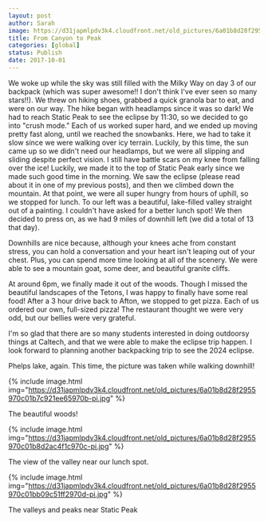 ```yaml
---
layout: post
author: Sarah
image: https://d31japmlpdv3k4.cloudfront.net/old_pictures/6a01b8d28f2955970c01b8d2ac4da7970c-pi.jpg
title: From Canyon to Peak
categories: [global]
status: Publish
date: 2017-10-01
---
```


We woke up while the sky was still filled with the Milky Way on day 3 of our backpack (which was super awesome!! I don't think I've ever seen so many stars!!). We threw on hiking shoes, grabbed a quick granola bar to eat, and were on our way. The hike began with headlamps since it was so dark!
  We had to reach Static Peak to see the eclipse by 11:30, so we decided to go into "crush mode." Each of us worked super hard, and we ended up moving pretty fast along, until we reached the snowbanks. Here, we had to take it slow since we were walking over icy terrain. Luckily, by this time, the sun came up so we didn't need our headlamps, but we were all slipping and sliding despite perfect vision. I still have battle scars on my knee from falling over the ice!
  Luckily, we made it to the top of Static Peak early since we made such good time in the morning. We saw the eclipse (please read about it in one of my previous posts), and then we climbed down the mountain. At that point, we were all super hungry from hours of uphill, so we stopped for lunch. To our left was a beautiful, lake-filled valley straight out of a painting. I couldn't have asked for a better lunch spot! We then decided to press on, as we had 9 miles of downhill left (we did a total of 13 that day).

  Downhills are nice because, although your knees ache from constant stress, you can hold a conversation and your heart isn't leaping out of your chest. Plus, you can spend more time looking at all of the scenery. We were able to see a mountain goat, some deer, and beautiful granite cliffs.

  At around 6pm, we finally made it out of the woods. Though I missed the beautiful landscapes of the Tetons, I was happy to finally have some real food! After a 3 hour drive back to Afton, we stopped to get pizza. Each of us ordered our own, full-sized pizza! The restaurant thought we were very odd, but our bellies were very grateful.

  I'm so glad that there are so many students interested in doing outdoorsy things at Caltech, and that we were able to make the eclipse trip happen. I look forward to planning another backpacking trip to see the 2024 eclipse. 

<div class="photo-caption caption-xid-6a01b8d28f2955970c01b8d2ac4da7970c" id="caption-xid-6a01b8d28f2955970c01b8d2ac4da7970c">Phelps lake, again. This time, the picture was taken while walking downhill!


{% include image.html img="https://d31japmlpdv3k4.cloudfront.net/old_pictures/6a01b8d28f2955970c01b7c921ee65970b-pi.jpg" %}<div class="photo-caption caption-xid-6a01b8d28f2955970c01b7c921ee65970b" id="caption-xid-6a01b8d28f2955970c01b7c921ee65970b">The beautiful woods!


{% include image.html img="https://d31japmlpdv3k4.cloudfront.net/old_pictures/6a01b8d28f2955970c01b8d2ac4f1c970c-pi.jpg" %}<div class="photo-caption caption-xid-6a01b8d28f2955970c01b8d2ac4f1c970c" id="caption-xid-6a01b8d28f2955970c01b8d2ac4f1c970c">The view of the valley near our lunch spot.


{% include image.html img="https://d31japmlpdv3k4.cloudfront.net/old_pictures/6a01b8d28f2955970c01bb09c51ff2970d-pi.jpg" %}<div class="photo-caption caption-xid-6a01b8d28f2955970c01bb09c51ff2970d" id="caption-xid-6a01b8d28f2955970c01bb09c51ff2970d">The valleys and peaks near Static Peak

